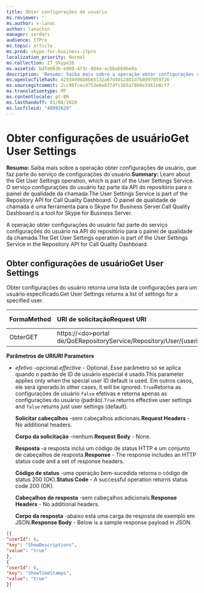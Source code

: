 ```yaml
---
title: Obter configurações de usuário
ms.reviewer: ''
ms.author: v-lanac
author: lanachin
manager: serdars
audience: ITPro
ms.topic: article
ms.prod: skype-for-business-itpro
localization_priority: Normal
ms.collection: IT_Skype16
ms.assetid: bdfe063b-e808-4f3c-884a-acbbabb9be0a
description: 'Resumo: Saiba mais sobre a operação obter configurações de usuário, que faz parte do serviço de configurações do usuário. O serviço configurações do usuário faz parte da API do repositório para o painel de qualidade da chamada. O painel de qualidade de chamada é uma ferramenta para o Skype for Business Server.'
ms.openlocfilehash: 42934496b8b65132a67d4012d81d7b8997859726
ms.sourcegitcommit: 2cc98fcecd753e6e8374fc1b5a78b8e3d61e0cf7
ms.translationtype: MT
ms.contentlocale: pt-BR
ms.lasthandoff: 01/08/2020
ms.locfileid: "40992628"
---
```

# <a name="get-user-settings"></a><span data-ttu-id="cab73-105">Obter configurações de usuário</span><span class="sxs-lookup"><span data-stu-id="cab73-105">Get User Settings</span></span>
 
<span data-ttu-id="cab73-106">**Resumo:** Saiba mais sobre a operação obter configurações de usuário, que faz parte do serviço de configurações do usuário.</span><span class="sxs-lookup"><span data-stu-id="cab73-106">**Summary:** Learn about the Get User Settings operation, which is part of the User Settings Service.</span></span> <span data-ttu-id="cab73-107">O serviço configurações do usuário faz parte da API do repositório para o painel de qualidade da chamada.</span><span class="sxs-lookup"><span data-stu-id="cab73-107">The User Settings Service is part of the Repository API for Call Quality Dashboard.</span></span> <span data-ttu-id="cab73-108">O painel de qualidade de chamada é uma ferramenta para o Skype for Business Server.</span><span class="sxs-lookup"><span data-stu-id="cab73-108">Call Quality Dashboard is a tool for Skype for Business Server.</span></span>
  
<span data-ttu-id="cab73-109">A operação obter configurações do usuário faz parte do serviço configurações do usuário na API do repositório para o painel de qualidade da chamada.</span><span class="sxs-lookup"><span data-stu-id="cab73-109">The Get User Settings operation is part of the User Settings Service in the Repository API for Call Quality Dashboard.</span></span>
  
## <a name="get-user-settings"></a><span data-ttu-id="cab73-110">Obter configurações de usuário</span><span class="sxs-lookup"><span data-stu-id="cab73-110">Get User Settings</span></span>

<span data-ttu-id="cab73-111">Obter configurações do usuário retorna uma lista de configurações para um usuário especificado.</span><span class="sxs-lookup"><span data-stu-id="cab73-111">Get User Settings returns a list of settings for a specified user.</span></span>
  

|<span data-ttu-id="cab73-112">**Forma**</span><span class="sxs-lookup"><span data-stu-id="cab73-112">**Method**</span></span>|<span data-ttu-id="cab73-113">**URI de solicitação**</span><span class="sxs-lookup"><span data-stu-id="cab73-113">**Request URI**</span></span>|<span data-ttu-id="cab73-114">**Versão HTTP**</span><span class="sxs-lookup"><span data-stu-id="cab73-114">**HTTP Version**</span></span>|
|:-----|:-----|:-----|
|<span data-ttu-id="cab73-115">Obter</span><span class="sxs-lookup"><span data-stu-id="cab73-115">GET</span></span>  <br/> |<span data-ttu-id="cab73-116">https://\<do\>portal de/QoERepositoryService/Repository/User/{userid}/Setting</span><span class="sxs-lookup"><span data-stu-id="cab73-116">https://\<portal\>/QoERepositoryService/repository/user/{userId}/setting</span></span>  <br/> |<span data-ttu-id="cab73-117">HTTP/1.1</span><span class="sxs-lookup"><span data-stu-id="cab73-117">HTTP/1.1</span></span>  <br/> |
   
 <span data-ttu-id="cab73-118">**Parâmetros de URI**</span><span class="sxs-lookup"><span data-stu-id="cab73-118">**URI Parameters**</span></span>
  
- <span data-ttu-id="cab73-119">*efetivo* -opcional.</span><span class="sxs-lookup"><span data-stu-id="cab73-119">*effective*  - Optional.</span></span> <span data-ttu-id="cab73-120">Esse parâmetro só se aplica quando o padrão de ID de usuário especial é usado.</span><span class="sxs-lookup"><span data-stu-id="cab73-120">This parameter applies only when the special user ID default is used.</span></span> <span data-ttu-id="cab73-121">Em outros casos, ele será ignorado.</span><span class="sxs-lookup"><span data-stu-id="cab73-121">In other cases, it will be ignored.</span></span> <span data-ttu-id="cab73-122">`True`Retorna as configurações de usuário `false` efetivas e retorna apenas as configurações do usuário (padrão).</span><span class="sxs-lookup"><span data-stu-id="cab73-122">`True` returns effective user settings and `false` returns just user settings (default).</span></span>
    
  <span data-ttu-id="cab73-123">**Solicitar cabeçalhos** -sem cabeçalhos adicionais.</span><span class="sxs-lookup"><span data-stu-id="cab73-123">**Request Headers** - No additional headers.</span></span>
  
  <span data-ttu-id="cab73-124">**Corpo da solicitação** -nenhum.</span><span class="sxs-lookup"><span data-stu-id="cab73-124">**Request Body** - None.</span></span>
  
  <span data-ttu-id="cab73-125">**Resposta** -a resposta inclui um código de status HTTP e um conjunto de cabeçalhos de resposta.</span><span class="sxs-lookup"><span data-stu-id="cab73-125">**Response** - The response includes an HTTP status code and a set of response headers.</span></span>
  
  <span data-ttu-id="cab73-126">**Código de status** -uma operação bem-sucedida retorna o código de status 200 (OK).</span><span class="sxs-lookup"><span data-stu-id="cab73-126">**Status Code** - A successful operation returns status code 200 (OK).</span></span>
  
  <span data-ttu-id="cab73-127">**Cabeçalhos de resposta** -sem cabeçalhos adicionais.</span><span class="sxs-lookup"><span data-stu-id="cab73-127">**Response Headers** - No additional headers.</span></span>
  
  <span data-ttu-id="cab73-128">**Corpo da resposta** -abaixo está uma carga de resposta de exemplo em JSON.</span><span class="sxs-lookup"><span data-stu-id="cab73-128">**Response Body** - Below is a sample response payload in JSON.</span></span>
  
```json
[{
"userId": 6,
"key": "ShowDescriptions",
"value": "true"
},
{
"userId": 6,
"key": "ShowTimeStamps",
"value": "true"
}]
```
